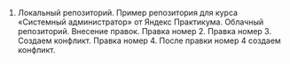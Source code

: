 1. Локальный репозиторий. Пример репозитория для курса «Системный администратор» от Яндекс Практикума.
Облачный репозиторий. Внесение правок. Правка номер 2. Правка номер 3. Создаем конфликт. Правка номер 4. После правки номер 4 создаем конфликт.
